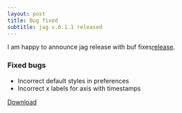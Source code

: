 ```yaml
---
layout: post
title: Bug fixed
subtitle: jag v.0.1.1 released
---
```


I am happy to announce jag release with buf fixes[release](https://github.com/seleznevae/jag/releases). 



### Fixed bugs

- Incorrect default styles in preferences
- Incorrect x labels for axis with timestamps



<div class="get-started-wrap">
  <a class="btn btn-primary btn-lg get-started-btn" href="https://github.com/seleznevae/jag/releases">Download</a>
</div>







